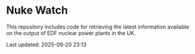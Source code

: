 # Nuke Watch

This repository includes code for retrieving the latest information available on the output of EDF nuclear power plants in the UK.

Last updated: 2025-09-20 23:13